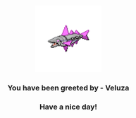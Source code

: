 <p align="center">
            <img src="https://raw.githubusercontent.com/PokeAPI/sprites/master/sprites/pokemon/976.png" width="150" height="150">
          </p>
          <h3 align="center">You have been greeted by - <b>Veluza</b></h3>
          <h3 align="center">Have a nice day!</h3>
        